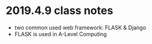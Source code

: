 # 2019.4.9 class notes

* two common used web framework: FLASK & Django
* FLASK is used in A-Level Computing